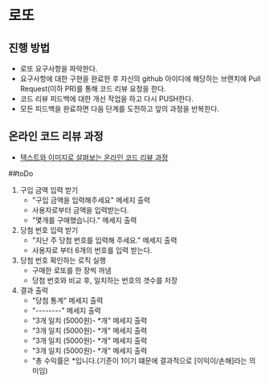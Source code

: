 # 로또
## 진행 방법
* 로또 요구사항을 파악한다.
* 요구사항에 대한 구현을 완료한 후 자신의 github 아이디에 해당하는 브랜치에 Pull Request(이하 PR)를 통해 코드 리뷰 요청을 한다.
* 코드 리뷰 피드백에 대한 개선 작업을 하고 다시 PUSH한다.
* 모든 피드백을 완료하면 다음 단계를 도전하고 앞의 과정을 반복한다.

## 온라인 코드 리뷰 과정
* [텍스트와 이미지로 살펴보는 온라인 코드 리뷰 과정](https://github.com/next-step/nextstep-docs/tree/master/codereview)

##toDo
1. 구입 금액 입력 받기
    - "구입 금액을 입력해주세요" 메세지 출력
    - 사용자로부터 금액을 입력받는다.
    - "몇개를 구매했습니다." 메세지 출력
2. 당첨 번호 입력 받기
   - "지난 주 당첨 번호를 입력해 주세요." 메세지 출력
    - 사용자로 부터 6개의 번호를 입력 받는다.
3. 당첨 번호 확인하는 로직 실행
   - 구매한 로또를 한 장씩 꺼냄
    - 당첨 번호와 비교 후, 일치하는 번호의 갯수를 저장
3. 결과 출력
    - "당첨 통계" 메세지 출력
    - "--------" 메세지 출력
    - "3개 일치 (5000원)- *개" 메세지 출력
   - "3개 일치 (5000원)- *개" 메세지 출력
   - "3개 일치 (5000원)- *개" 메세지 출력
   - "3개 일치 (5000원)- *개" 메세지 출력
   - "총 수익률은 *입니다.(기준이 1이기 떄문에 결과적으로 [이익이/손해]라는 의미임)
    
